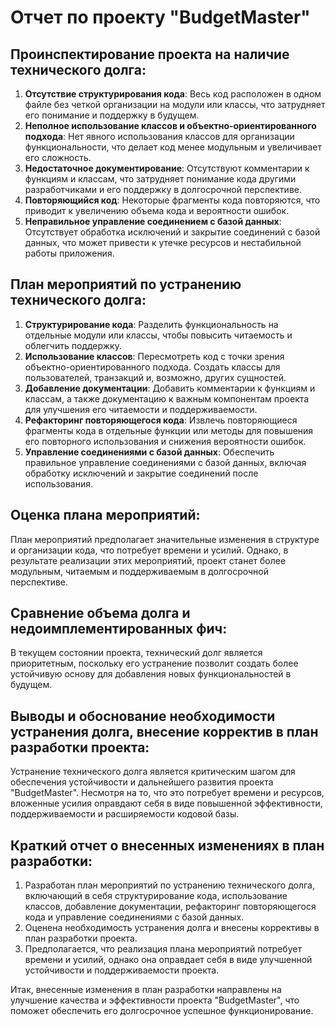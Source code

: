 # Отчет по проекту "BudgetMaster"

## Проинспектирование проекта на наличие технического долга:

1. **Отсутствие структурирования кода**: Весь код расположен в одном файле без четкой организации на модули или классы, что затрудняет его понимание и поддержку в будущем.
2. **Неполное использование классов и объектно-ориентированного подхода**: Нет явного использования классов для организации функциональности, что делает код менее модульным и увеличивает его сложность.
3. **Недостаточное документирование**: Отсутствуют комментарии к функциям и классам, что затрудняет понимание кода другими разработчиками и его поддержку в долгосрочной перспективе.
4. **Повторяющийся код**: Некоторые фрагменты кода повторяются, что приводит к увеличению объема кода и вероятности ошибок.
5. **Неправильное управление соединением с базой данных**: Отсутствует обработка исключений и закрытие соединений с базой данных, что может привести к утечке ресурсов и нестабильной работы приложения.

## План мероприятий по устранению технического долга:

1. **Структурирование кода**: Разделить функциональность на отдельные модули или классы, чтобы повысить читаемость и облегчить поддержку.
2. **Использование классов**: Пересмотреть код с точки зрения объектно-ориентированного подхода. Создать классы для пользователей, транзакций и, возможно, других сущностей.
3. **Добавление документации**: Добавить комментарии к функциям и классам, а также документацию к важным компонентам проекта для улучшения его читаемости и поддерживаемости.
4. **Рефакторинг повторяющегося кода**: Извлечь повторяющиеся фрагменты кода в отдельные функции или методы для повышения его повторного использования и снижения вероятности ошибок.
5. **Управление соединениями с базой данных**: Обеспечить правильное управление соединениями с базой данных, включая обработку исключений и закрытие соединений после использования.

## Оценка плана мероприятий:

План мероприятий предполагает значительные изменения в структуре и организации кода, что потребует времени и усилий. Однако, в результате реализации этих мероприятий, проект станет более модульным, читаемым и поддерживаемым в долгосрочной перспективе.

## Сравнение объема долга и недоимплементированных фич:

В текущем состоянии проекта, технический долг является приоритетным, поскольку его устранение позволит создать более устойчивую основу для добавления новых функциональностей в будущем.

## Выводы и обоснование необходимости устранения долга, внесение корректив в план разработки проекта:

Устранение технического долга является критическим шагом для обеспечения устойчивости и дальнейшего развития проекта "BudgetMaster". Несмотря на то, что это потребует времени и ресурсов, вложенные усилия оправдают себя в виде повышенной эффективности, поддерживаемости и расширяемости кодовой базы.

## Краткий отчет о внесенных изменениях в план разработки:

1. Разработан план мероприятий по устранению технического долга, включающий в себя структурирование кода, использование классов, добавление документации, рефакторинг повторяющегося кода и управление соединениями с базой данных.
2. Оценена необходимость устранения долга и внесены коррективы в план разработки проекта.
3. Предполагается, что реализация плана мероприятий потребует времени и усилий, однако она оправдает себя в виде улучшенной устойчивости и поддерживаемости проекта.

Итак, внесенные изменения в план разработки направлены на улучшение качества и эффективности проекта "BudgetMaster", что поможет обеспечить его долгосрочное успешное функционирование.
